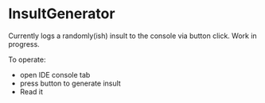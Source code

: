 # InsultGenerator
Currently logs a randomly(ish) insult to the console via button click. Work in progress.

To operate:
 - open IDE console tab
 - press button to generate insult
 - Read it

